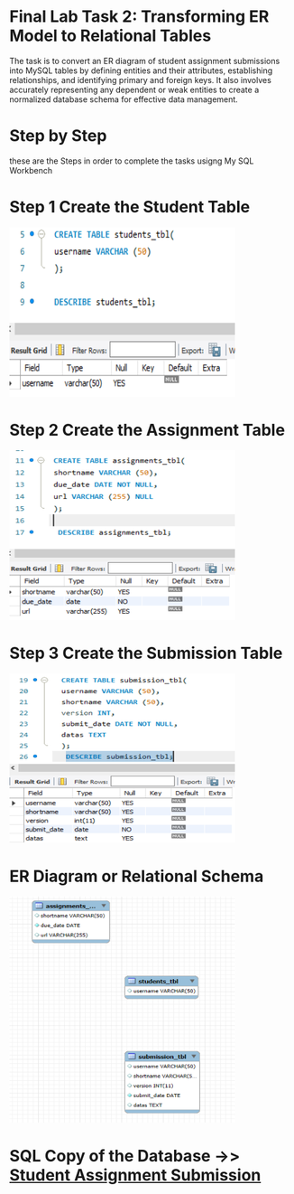 # Final Lab Task 2: Transforming ER Model to Relational Tables
 The task is to convert an ER diagram of student assignment submissions into MySQL tables by defining entities and their attributes, establishing relationships, and identifying primary and foreign keys. It also involves accurately representing any dependent or weak entities to create a normalized database schema for effective data management.

# Step by Step
 these are the Steps in order to complete the tasks usigng My SQL Workbench

# Step 1 Create the Student Table
<img src="image/create_studenttbl.PNG" alt="Alt Text" width="400" height="300">

 # Step 2  Create the Assignment Table
 <img src="image/CREATE TABLE assignments_tbl.PNG" alt="Alt Text" width="400" height="300">

# Step 3  Create the Submission Table
 <img src="image/submission_tbL.PNG" alt="Alt Text" width="400" height="300">

 # ER Diagram or Relational Schema
  <img src="image/ERD OF STU TBL.PNG" alt="Alt Text" width="400" height="400">
 
  # SQL Copy of the Database  ->> [Student Assignment Submission](https://github.com/joy042219/EDM-portpofolio/blob/main/Final%20Lab%20Task%202/image/Sql%20copy)


